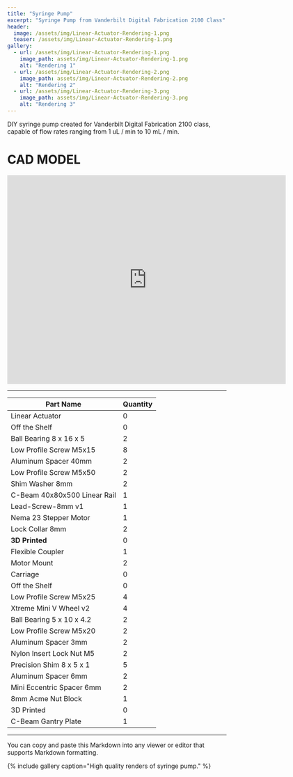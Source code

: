 ```yaml
---
title: "Syringe Pump"
excerpt: "Syringe Pump from Vanderbilt Digital Fabrication 2100 Class"
header:
  image: /assets/img/Linear-Actuator-Rendering-1.png
  teaser: /assets/img/Linear-Actuator-Rendering-1.png
gallery:
  - url: /assets/img/Linear-Actuator-Rendering-1.png
    image_path: assets/img/Linear-Actuator-Rendering-1.png
    alt: "Rendering 1"
  - url: /assets/img/Linear-Actuator-Rendering-2.png
    image_path: assets/img/Linear-Actuator-Rendering-2.png
    alt: "Rendering 2"
  - url: /assets/img/Linear-Actuator-Rendering-3.png
    image_path: assets/img/Linear-Actuator-Rendering-3.png
    alt: "Rendering 3"
---
```


DIY syringe pump created for Vanderbilt Digital Fabrication 2100 class, capable of flow rates ranging from 1 uL / min to 10 mL / min.

# CAD MODEL
<iframe src="https://vanderbilt643.autodesk360.com/shares/public/SH286ddQT78850c0d8a4dd1b2d391195116f?mode=embed" width="640" height="480" allowfullscreen="true" webkitallowfullscreen="true" mozallowfullscreen="true"  frameborder="0"></iframe>

---
| Part Name                           | Quantity |
| ----------------------------------- | -------- |
| Linear Actuator                    | 0        |
| Off the Shelf                      | 0        |
| Ball Bearing 8 x 16 x 5            | 2        |
| Low Profile Screw M5x15            | 8        |
| Aluminum Spacer 40mm               | 2        |
| Low Profile Screw M5x50            | 2        |
| Shim Washer 8mm                    | 2        |
| C-Beam 40x80x500 Linear Rail       | 1        |
| Lead-Screw-8mm v1                  | 1        |
| Nema 23 Stepper Motor              | 1        |
| Lock Collar 8mm                    | 2        |
| **3D Printed**                     | 0        |
| Flexible Coupler                   | 1        |
| Motor Mount                        | 2        |
| Carriage                           | 0        |
| Off the Shelf                      | 0        |
| Low Profile Screw M5x25            | 4        |
| Xtreme Mini V Wheel v2             | 4        |
| Ball Bearing 5 x 10 x 4.2          | 2        |
| Low Profile Screw M5x20            | 2        |
| Aluminum Spacer 3mm                | 2        |
| Nylon Insert Lock Nut M5           | 2        |
| Precision Shim 8 x 5 x 1           | 5        |
| Aluminum Spacer 6mm                | 2        |
| Mini Eccentric Spacer 6mm          | 2        |
| 8mm Acme Nut Block                 | 1        |
| 3D Printed                         | 0        |
| C-Beam Gantry Plate                | 1        |

---

You can copy and paste this Markdown into any viewer or editor that supports Markdown formatting.

{% include gallery caption="High quality renders of syringe pump." %}
